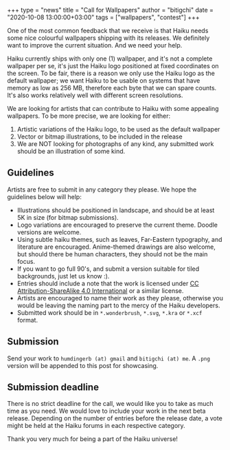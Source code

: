 +++
type = "news"
title = "Call for Wallpapers"
author = "bitigchi"
date = "2020-10-08 13:00:00+03:00"
tags = ["wallpapers", "contest"]
+++

One of the most common feedback that we receive is that Haiku needs some nice colourful wallpapers shipping with its releases. We definitely want to improve the current situation. And we need your help.

Haiku currently ships with only one (1) wallpaper, and it's not a complete wallpaper per se, it's just the Haiku logo positioned at fixed coordinates on the screen. To be fair, there is a reason we only use the Haiku logo as the default wallpaper; we want Haiku to be usable on systems that have memory as low as 256 MB, therefore each byte that we can spare counts.
It's also works relatively well with different screen resolutions.

We are looking for artists that can contribute to Haiku with some appealing wallpapers. To be more precise, we are looking for either:

1. Artistic variations of the Haiku logo, to be used as the default wallpaper
2. Vector or bitmap illustrations, to be included in the release
3. We are NOT looking for photographs of any kind, any submitted work should be an illustration of some kind.

## Guidelines

Artists are free to submit in any category they please. We hope the guidelines below will help:

- Illustrations should be positioned in landscape, and should be at least 5K in size (for bitmap submissions).
- Logo variations are encouraged to preserve the current theme. Doodle versions are welcome.
- Using subtle haiku themes, such as leaves, Far-Eastern typography, and literature are encouraged. Anime-themed drawings are also welcome, but should there be human characters, they should not be the main focus.
- If you want to go full 90's, and submit a version suitable for tiled backgrounds, just let us know :).
- Entries should include a note that the work is licensed under [CC Attribution-ShareAlike 4.0 International](https://creativecommons.org/licenses/by-sa/4.0/) or a similar license.
- Artists are encouraged to name their work as they please, otherwise you would be leaving the naming part to the mercy of the Haiku developers.
- Submitted work should be in `*.wonderbrush`, `*.svg`, `*.kra` or `*.xcf` format.

## Submission

Send your work to `humdingerb (at) gmail` and `bitigchi (at) me`. A `.png` version will be appended to this post for showcasing.

## Submission deadline

There is no strict deadline for the call, we would like you to take as much time as you need. We would love to include your work in the next beta release. Depending on the number of entries before the release date, a vote might be held at the Haiku forums in each respective category.

Thank you very much for being a part of the Haiku universe!
